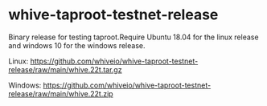 # whive-taproot-testnet-release
Binary release for testing taproot.Require Ubuntu 18.04 for the linux release and windows 10 for the windows release.

Linux:
https://github.com/whiveio/whive-taproot-testnet-release/raw/main/whive.22t.tar.gz

Windows:
https://github.com/whiveio/whive-taproot-testnet-release/raw/main/whive.22t.zip
